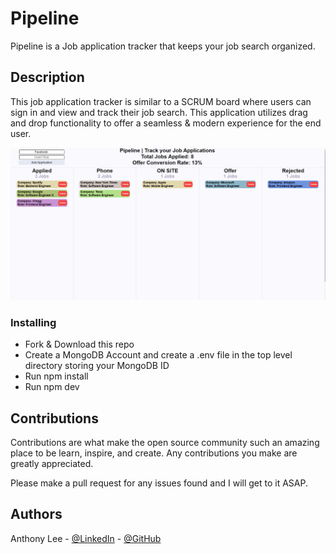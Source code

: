 # Pipeline

Pipeline is a Job application tracker that keeps your job search organized.

## Description

This job application tracker is similar to a SCRUM board where users can sign in and view and track their job search. This application utilizes drag and drop functionality to offer a seamless & modern experience for the end user.

![](/assets/pipeline.gif)

### Installing

- Fork & Download this repo
- Create a MongoDB Account and create a .env file in the top level directory storing your MongoDB ID
- Run npm install
- Run npm dev

## Contributions

Contributions are what make the open source community such an amazing place to be learn, inspire, and create. Any contributions you make are greatly appreciated.

Please make a pull request for any issues found and I will get to it ASAP.

## Authors

Anthony Lee - [@LinkedIn](https://www.linkedin.com/in/anthony-lee27/) - [@GitHub](https://github.com/anthonylee2797)
